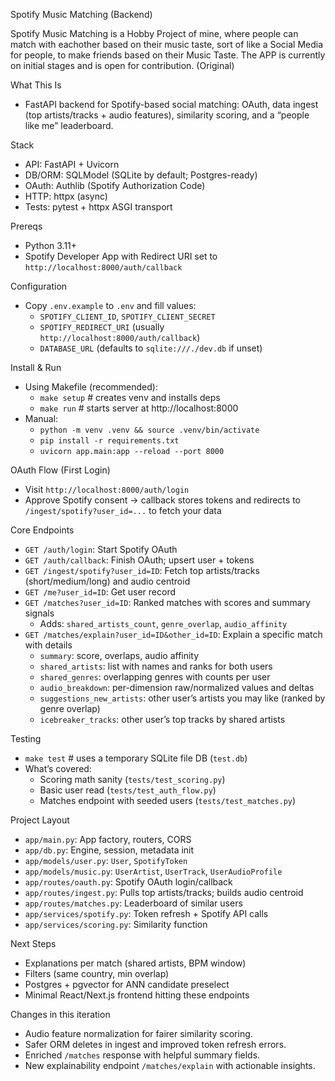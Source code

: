 Spotify Music Matching (Backend)

Spotify Music Matching is a Hobby Project of mine, where people can match with eachother based on their music taste, sort of like a Social Media for people, to make friends based on their Music Taste. The APP is currently on initial stages and is open for contribution. (Original)


What This Is
- FastAPI backend for Spotify-based social matching: OAuth, data ingest (top artists/tracks + audio features), similarity scoring, and a “people like me” leaderboard.

Stack
- API: FastAPI + Uvicorn
- DB/ORM: SQLModel (SQLite by default; Postgres-ready)
- OAuth: Authlib (Spotify Authorization Code)
- HTTP: httpx (async)
- Tests: pytest + httpx ASGI transport

Prereqs
- Python 3.11+
- Spotify Developer App with Redirect URI set to `http://localhost:8000/auth/callback`

Configuration
- Copy `.env.example` to `.env` and fill values:
  - `SPOTIFY_CLIENT_ID`, `SPOTIFY_CLIENT_SECRET`
  - `SPOTIFY_REDIRECT_URI` (usually `http://localhost:8000/auth/callback`)
  - `DATABASE_URL` (defaults to `sqlite:///./dev.db` if unset)

Install & Run
- Using Makefile (recommended):
  - `make setup`          # creates venv and installs deps
  - `make run`            # starts server at http://localhost:8000
- Manual:
  - `python -m venv .venv && source .venv/bin/activate`
  - `pip install -r requirements.txt`
  - `uvicorn app.main:app --reload --port 8000`

OAuth Flow (First Login)
- Visit `http://localhost:8000/auth/login`
- Approve Spotify consent → callback stores tokens and redirects to `/ingest/spotify?user_id=...` to fetch your data

Core Endpoints
- `GET /auth/login`: Start Spotify OAuth
- `GET /auth/callback`: Finish OAuth; upsert user + tokens
- `GET /ingest/spotify?user_id=ID`: Fetch top artists/tracks (short/medium/long) and audio centroid
- `GET /me?user_id=ID`: Get user record
- `GET /matches?user_id=ID`: Ranked matches with scores and summary signals
  - Adds: `shared_artists_count`, `genre_overlap`, `audio_affinity`
- `GET /matches/explain?user_id=ID&other_id=ID`: Explain a specific match with details
  - `summary`: score, overlaps, audio affinity
  - `shared_artists`: list with names and ranks for both users
  - `shared_genres`: overlapping genres with counts per user
  - `audio_breakdown`: per-dimension raw/normalized values and deltas
  - `suggestions_new_artists`: other user’s artists you may like (ranked by genre overlap)
  - `icebreaker_tracks`: other user’s top tracks by shared artists

Testing
- `make test`  # uses a temporary SQLite file DB (`test.db`)
- What’s covered:
  - Scoring math sanity (`tests/test_scoring.py`)
  - Basic user read (`tests/test_auth_flow.py`)
  - Matches endpoint with seeded users (`tests/test_matches.py`)

Project Layout
- `app/main.py`: App factory, routers, CORS
- `app/db.py`: Engine, session, metadata init
- `app/models/user.py`: `User`, `SpotifyToken`
- `app/models/music.py`: `UserArtist`, `UserTrack`, `UserAudioProfile`
- `app/routes/oauth.py`: Spotify OAuth login/callback
- `app/routes/ingest.py`: Pulls top artists/tracks; builds audio centroid
- `app/routes/matches.py`: Leaderboard of similar users
- `app/services/spotify.py`: Token refresh + Spotify API calls
- `app/services/scoring.py`: Similarity function

Next Steps
- Explanations per match (shared artists, BPM window)
- Filters (same country, min overlap)
- Postgres + pgvector for ANN candidate preselect
- Minimal React/Next.js frontend hitting these endpoints

Changes in this iteration
- Audio feature normalization for fairer similarity scoring.
- Safer ORM deletes in ingest and improved token refresh errors.
- Enriched `/matches` response with helpful summary fields.
- New explainability endpoint `/matches/explain` with actionable insights.
